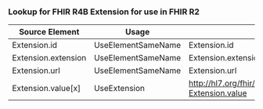 ### Lookup for FHIR R4B Extension for use in FHIR R2

| Source Element | Usage | Target |
| -------------- | ----- | ------ |
| Extension.id | UseElementSameName | Extension.id |
| Extension.extension | UseElementSameName | Extension.extension |
| Extension.url | UseElementSameName | Extension.url |
| Extension.value[x] | UseExtension | http://hl7.org/fhir/4.3/StructureDefinition/extension-Extension.value |
